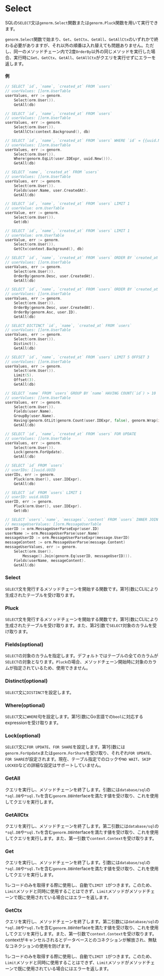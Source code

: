 # Select

SQLの`SELECT`文は`genorm.Select`関数または`genorm.Pluck`関数を用いて実行できます。

`genorm.Select`関数で始まり、`Get`、`GetCtx`、`GetAll`、`GetAllCtx`のいずれかで終わる必要がありますが、それ以外の順番は入れ替えても問題ありません。ただし、同一のメソッドチェーン内で2度`OrderBy`以外の同じメソッドを実行した場合、実行時に`Get`、`GetCtx`、`GetAll`、`GetAllCtx`がクエリを実行せずにエラーを返します。

#### 例

```go
// SELECT `id`, `name`, `created_at` FROM `users`
// userValues: []orm.UserTable
userValues, err := genorm.
	Select(orm.User()).
	GetAll(db)

// SELECT `id`, `name`, `created_at` FROM `users`
// userValues: []orm.UserTable
userValues, err := genorm.
	Select(orm.User()).
	GetAllCtx(context.Background(), db)

// SELECT `id`, `name`, `created_at` FROM `users` WHERE `id` = {{uuid.New()}}
// userValues: []orm.UserTable
userValues, err := genorm.
	Select(orm.User()).
	Where(genorm.EqLit(user.IDExpr, uuid.New())).
	GetAll(db)

// SELECT `name`, `created_at` FROM `users`
// userValues: []orm.UserTable
userValues, err := genorm.
	Select(orm.User()).
	Fields(user.Name, user.CreatedAt).
	GetAll(db)

// SELECT `id`, `name`, `created_at` FROM `users` LIMIT 1
// userValue: orm.UserTable
userValue, err := genorm.
	Select(orm.User()).
	Get(db)

// SELECT `id`, `name`, `created_at` FROM `users` LIMIT 1
// userValue: orm.UserTable
userValue, err := genorm.
	Select(orm.User()).
	GetCtx(context.Background(), db)

// SELECT `id`, `name`, `created_at` FROM `users` ORDER BY `created_at` DESC
// userValues: []orm.UserTable
userValues, err := genorm.
	Select(orm.User()).
	OrderBy(genorm.Desc, user.CreatedAt).
	GetAll(db)

// SELECT `id`, `name`, `created_at` FROM `users` ORDER BY `created_at` DESC, `id` ASC
// userValues: []orm.UserTable
userValues, err := genorm.
	Select(orm.User()).
	OrderBy(genorm.Desc, user.CreatedAt).
	OrderBy(genorm.Asc, user.ID).
	GetAll(db)

// SELECT DICTINCT `id`, `name`, `created_at` FROM `users`
// userValues: []orm.UserTable
userValues, err := genorm.
	Select(orm.User()).
	Distinct().
	GetAll(db)

// SELECT `id`, `name`, `created_at` FROM `users` LIMIT 5 OFFSET 3
// userValues: []orm.UserTable
userValues, err := genorm.
	Select(orm.User()).
	Limit(5).
	Offset(3).
	GetAll(db)

// SELECT `name` FROM `users` GROUP BY `name` HAVING COUNT(`id`) > 10
// userValues: []orm.UserTable
userValues, err := genorm.
	Select(orm.User()).
	Fields(user.Name).
	GroupBy(user.Name).
	Having(genorm.GtLit(genorm.Count(user.IDExpr, false), genorm.Wrap(int64(10)))).
	GetAll(db)

// SELECT `id`, `name`, `created_at` FROM `users` FOR UPDATE
// userValues: []orm.UserTable
userValues, err := genorm.
	Select(orm.User()).
	Lock(genorm.ForUpdate).
	GetAll(db)

// SELECT `id` FROM `users`
// userIDs: []uuid.UUID
userIDs, err := genorm.
	Pluck(orm.User(), user.IDExpr).
	GetAll(db)

// SELECT `id` FROM `users` LIMIT 1
// userID: uuid.UUID
userID, err := genorm.
	Pluck(orm.User(), user.IDExpr).
	Get(db)

// SELECT `users`.`name`, `messages`.`content` FROM `users` INNER JOIN `messages` ON `users`.`id` = `messages`.`user_id`
// messageUserValues: []orm.MessageUserTable
userID := orm.MessageUserParseExpr(user.ID)
userName := orm.MessageUserParse(user.Name)
messageUserID := orm.MessageUserParseExpr(message.UserID)
messageContent := orm.MessageUserParse(message.Content)
messageUserValues, err := genorm.
	Select(orm.User().
		Message().Join(genorm.Eq(userID, messageUserID))).
	Fields(userName, messageContent).
	GetAll(db)
```

### Select

`SELECT`文を発行するメソッドチェーンを開始する関数です。第1引数にCLIにより生成されたテーブルを受け取ります。

### Pluck

`SELECT`文を発行するメソッドチェーンを開始する関数です。第1引数にCLIにより生成されたテーブルを受け取ります。また、第2引数で`SELECT`対象のカラムを受け取ります。

### Fields(optional)

`SELECT`の対象のカラムを指定します。デフォルトではテーブルの全てのカラムが`SELECT`の対象となります。`Pluck`の場合、メソッドチェーン開始時に対象のカラムが指定されているため、使用できません。

### Distinct(optional)

`SELECT`文に`DISTINCT`を設定します。

### Where(optional)

`SELECT`文に`WHERE`句を設定します。第1引数にGo言語での`bool`に対応するexpressionを受け取ります。

### Lock(optional)

`SELECT`文に`FOR UPDATE`、`FOR SHARE`を設定します。第1引数には`genorm.ForUpdate`または`genorm.ForShare`を受け取り、それぞれ`FOR UPDATE`、`FOR SHARE`が設定されます。現在、テーブル指定でのロックや`NO WAIT`、`SKIP LOCKED`などの詳細な設定はサポートしていません。

### GetAll

クエリを実行し、メソッドチェーンを終了します。引数には`database/sql`の`*sql.DB`や`*sql.Tx`を含む`genorm.DB`interfaceを満たす値を受け取り、これを使用してクエリを実行します。

### GetAllCtx

クエリを実行し、メソッドチェーンを終了します。第二引数には`database/sql`の`*sql.DB`や`*sql.Tx`を含む`genorm.DB`interfaceを満たす値を受け取り、これを使用してクエリを実行します。また、第一引数で`context.Context`を受け取ります。

### Get

クエリを実行し、メソッドチェーンを終了します。引数には`database/sql`の`*sql.DB`や`*sql.Tx`を含む`genorm.DB`interfaceを満たす値を受け取り、これを使用してクエリを実行します。

1レコードのみを取得する際に使用し、自動で`LIMIT 1`がつきます。このため、`Limit`メソッドと同時に使用することはできず、`Limit`メソッドがメソッドチェーンで既に使用されている場合にはエラーを返します。

### GetCtx

クエリを実行し、メソッドチェーンを終了します。第二引数には`database/sql`の`*sql.DB`や`*sql.Tx`を含む`genorm.DB`interfaceを満たす値を受け取り、これを使用してクエリを実行します。また、第一引数で`context.Context`を受け取ります。contextがキャンセルされるとデータベースとのコネクションが解放され、無駄なコネクションの使用を防げます。

1レコードのみを取得する際に使用し、自動で`LIMIT 1`がつきます。このため、`Limit`メソッドと同時に使用することはできず、`Limit`メソッドがメソッドチェーンで既に使用されている場合にはエラーを返します。
